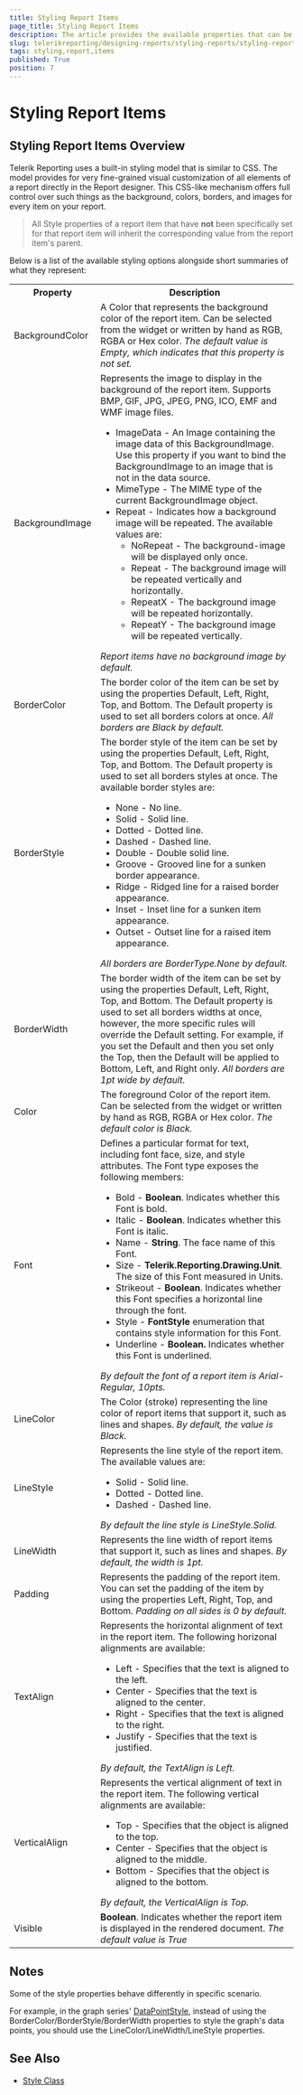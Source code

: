 ```yaml
---
title: Styling Report Items
page_title: Styling Report Items 
description: The article provides the available properties that can be used for the report items styling
slug: telerikreporting/designing-reports/styling-reports/styling-report-items
tags: styling,report,items
published: True
position: 7
---
```

<style>
table th:first-of-type {
    width: 20%;
}
table th:nth-of-type(2) {
    width: 80%;
}
</style>

# Styling Report Items

## Styling Report Items Overview
Telerik Reporting uses a built-in styling model that is similar to CSS. The model provides for very fine-grained visual customization of all elements of a report directly in the Report designer. This CSS-like mechanism offers full control over such things as the background, colors, borders, and images for every item on your report.

 > All Style properties of a report item that have **not** been specifically set for that report item will inherit the corresponding value from the report item's parent.

Below is a list of the available styling options alongside short summaries of what they represent:

<body>
    <table>
        <tr>
            <th>Property</th>
            <th>Description</th>
        </tr>
        <tr>
            <td>BackgroundColor</td>
            <td>A Color that represents the background color of the report item.
                Can be selected from the widget or written by hand as RGB, RGBA or Hex color.
                <i>
                The default value is Empty, which indicates
                that this property is not set.
                </i>
            </td>
        </tr>
        <tr>
            <td>BackgroundImage</td>
            <td>Represents the image to display in the background of the report item. 
                Supports BMP, GIF, JPG, JPEG, PNG, ICO, EMF and WMF image files.
                <ul>
                    <li>ImageData - An Image containing the image data of this BackgroundImage. Use this property if you
                        want to bind the BackgroundImage to an image that is not in the data source.</li>
                    <li>MimeType - The MIME type of the current BackgroundImage object.</li>
                    <li>Repeat - Indicates how a background image will be repeated.
                        The available values are:
                        <ul>
                            <li>NoRepeat - The background-image will be displayed only once.</li>
                            <li>Repeat - The background image will be repeated vertically and horizontally.</li>
                            <li>RepeatX - The background image will be repeated horizontally.</li>
                            <li>RepeatY - The background image will be repeated vertically.
                        </ul>
                    </li>
                </ul>
                 <i>
                Report items have no background
                image by default.
                </i>
            </td>
        </tr>
        <tr>
            <td>BorderColor</td>
            <td>The border color of the item can be set by using the properties Default, Left, Right, Top, and Bottom.
                The Default property is used to set all borders colors at once.
                <i>All borders are Black by default.</i>
            </td>
        </tr>
        <tr>
            <td>BorderStyle</td>
            <td>The border style of the item can be set by using the properties Default, Left, Right, Top, and Bottom.
                The Default property is used to set all borders styles at once.
                The available border styles are:
                <ul>
                    <li>None - No line.</li>
                    <li>Solid - Solid line.</li>
                    <li>Dotted - Dotted line.</li>
                    <li>Dashed - Dashed line.</li>
                    <li>Double - Double solid line.</li>
                    <li>Groove - Grooved line for a sunken border appearance.</li>
                    <li>Ridge - Ridged line for a raised border appearance.</li>
                    <li>Inset - Inset line for a sunken item appearance.</li>
                    <li>Outset - Outset line for a raised item appearance.</li>
                </ul>
                <i> All borders are BorderType.None by
                default.</i>
            </td>
        </tr>
        <tr>
            <td>BorderWidth</td>
            <td>The border width of the item can be set by using the properties Default, Left, Right, Top, and Bottom.
                The Default property is used to set all borders widths at once, however, the more specific rules will override the Default setting.
                 For example, if you set the Default and then you set only the Top, then the Default will be applied to Bottom, Left, and Right only.
                <i>All borders are 1pt wide by default.</i>
            </td>
        </tr>
        <tr>
            <td>Color</td>
            <td>The foreground Color of the report item.
                Can be selected from the widget or written by hand as RGB, RGBA or Hex color.
                <i>The default color is Black.</i>
            </td>
        </tr>
        <tr>
            <td>Font</td>
            <td>Defines a particular format for text, including font face, size, and style attributes.
                The Font type exposes the following members:
                <ul>
                    <li>Bold - <strong>Boolean</strong>. Indicates whether this Font is bold. </li>
                    <li>Italic - <strong>Boolean</strong>. Indicates whether this Font is italic.</li>
                    <li>Name - <strong>String</strong>. The face name of this Font.</li>
                    <li>Size - <strong>Telerik.Reporting.Drawing.Unit</strong>. The size of this Font measured in Units.
                    </li>
                    <li>Strikeout - <strong>Boolean</strong>. Indicates whether this Font specifies a horizontal line
                        through the font.</li>
                    <li>Style - <strong>FontStyle</strong>
                        enumeration that contains style information for this Font.</li>
                    <li>Underline - <strong>Boolean.</strong> Indicates whether this Font is underlined.</li>
                </ul>
                <i>By default the font of a report item is Arial-Regular, 10pts.</i>
            </td>
        </tr>
        <tr>
            <td>LineColor</td>
            <td>The Color (stroke) representing the line color of report items that support it, such as lines and
                shapes.
                <i>By default, the value is Black.</i>
            </td>
        </tr>
        <tr>
            <td>LineStyle</td>
            <td>Represents the line style of the report item.
                The available values are:
                <ul>
                    <li>Solid - Solid line.</li>
                    <li>Dotted - Dotted line.</li>
                    <li>Dashed - Dashed line.</li>
                </ul>
                <i>By default the line style is LineStyle.Solid.</i>
            </td>
        </tr>
        <tr>
            <td>LineWidth</td>
            <td>Represents the line width of report items that support it, such as lines and shapes.
                <i>By default, the width is 1pt.</i>
            </td>
        </tr>
        <tr>
            <td>Padding</td>
            <td>Represents the padding of the report item. You can set the padding of the item by using the properties
                Left, Right, Top, and Bottom.
                <i>Padding on all sides is 0 by default.</i>
            </td>
        </tr>
        <tr>
            <td>TextAlign</td>
            <td>Represents the horizontal alignment of text in the report item. The following horizonal alignments are
                available:
                <ul>
                    <li>Left - Specifies that the text is aligned to the left.</li>
                    <li>Center - Specifies that the text is aligned to the center.</li>
                    <li>Right - Specifies that the text is aligned to the right.</li>
                    <li>Justify - Specifies that the text is justified.</li>
                </ul>
                <i>By default, the TextAlign is Left.</i>
            </td>
        </tr>
        <tr>
            <td>VerticalAlign</td>
            <td>Represents the vertical alignment of text in the report item. The following vertical alignments are
                available:
                <ul>
                    <li>Top - Specifies that the object is aligned to the top.</li>
                    <li>Center - Specifies that the object is aligned to the middle.</li>
                    <li>Bottom - Specifies that the object is aligned to the bottom.</li>
                </ul>
                <i>By default, the VerticalAlign is Top.</i>
            </td>
        </tr>
        <tr>
            <td>Visible</td>
            <td><strong>Boolean</strong>. Indicates whether the report item is displayed in the rendered document.
                <i>The default value is True</i>
            </td>
        </tr>
    </table>
</body>

## Notes

Some of the style properties behave differently in specific scenario.

For example, in the graph series' [DataPointStyle](../api/Telerik.Reporting.GraphSeriesBase.html#collapsible-Telerik_Reporting_GraphSeriesBase_DataPointStyle), instead of using the BorderColor/BorderStyle/BorderWidth properties to style the graph's data points, you should use the LineColor/LineWidth/LineStyle properties.

## See Also

* [Style Class](../api/Telerik.Reporting.Drawing.Style.html)             
